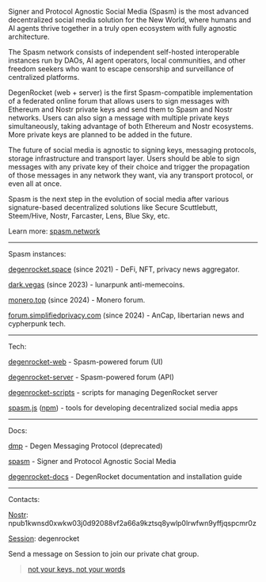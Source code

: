 Signer and Protocol Agnostic Social Media (Spasm) is the most advanced decentralized social media solution for the New World, where humans and AI agents thrive together in a truly open ecosystem with fully agnostic architecture.

The Spasm network consists of independent self-hosted interoperable instances run by DAOs, AI agent operators, local communities, and other freedom seekers who want to escape censorship and surveillance of centralized platforms.

DegenRocket (web + server) is the first Spasm-compatible implementation of a federated online forum that allows users to sign messages with Ethereum and Nostr private keys and send them to Spasm and Nostr networks. Users can also sign a message with multiple private keys simultaneously, taking advantage of both Ethereum and Nostr ecosystems. More private keys are planned to be added in the future.

The future of social media is agnostic to signing keys, messaging protocols, storage infrastructure and transport layer. Users should be able to sign messages with any private key of their choice and trigger the propagation of those messages in any network they want, via any transport protocol, or even all at once.

Spasm is the next step in the evolution of social media after various signature-based decentralized solutions like Secure Scuttlebutt, Steem/Hive, Nostr, Farcaster, Lens, Blue Sky, etc.

Learn more: [spasm.network](https://spasm.network)

---

Spasm instances:

[degenrocket.space](https://degenrocket.space) (since 2021) - DeFi, NFT, privacy news aggregator.

[dark.vegas](https://dark.vegas) (since 2023) - lunarpunk anti-memecoins.

[monero.top](https://monero.top) (since 2024) - Monero forum.

[forum.simplifiedprivacy.com](https://forum.simplifiedprivacy.com) (since 2024) - AnCap, libertarian news and cypherpunk tech.

---

Tech:

[degenrocket-web](https://github.com/degenrocket/degenrocket-web) - Spasm-powered forum (UI)

[degenrocket-server](https://github.com/degenrocket/degenrocket-server) - Spasm-powered forum (API)

[degenrocket-scripts](https://github.com/degenrocket/degenrocket-scripts) - scripts for managing DegenRocket server

[spasm.js](https://github.com/degenrocket/spasm.js) ([npm](https://www.npmjs.com/package/spasm.js)) - tools for developing decentralized social media apps

---

Docs:

[dmp](https://github.com/degenrocket/dmp) - Degen Messaging Protocol (deprecated)

[spasm](https://github.com/degenrocket/spasm) - Signer and Protocol Agnostic Social Media

[degenrocket-docs](https://github.com/degenrocket/degenrocket-docs) - DegenRocket documentation and installation guide

---

Contacts:

[Nostr](https://primal.net/p/npub1kwnsd0xwkw03j0d92088vf2a66a9kztsq8ywlp0lrwfwn9yffjqspcmr0z): npub1kwnsd0xwkw03j0d92088vf2a66a9kztsq8ywlp0lrwfwn9yffjqspcmr0z

[Session](https://getsession.org/): degenrocket

Send a message on Session to join our private chat group.

> [not your keys, not your words](https://degenrocket.space/news/spasmid01192d1f9994bf436f50841)

